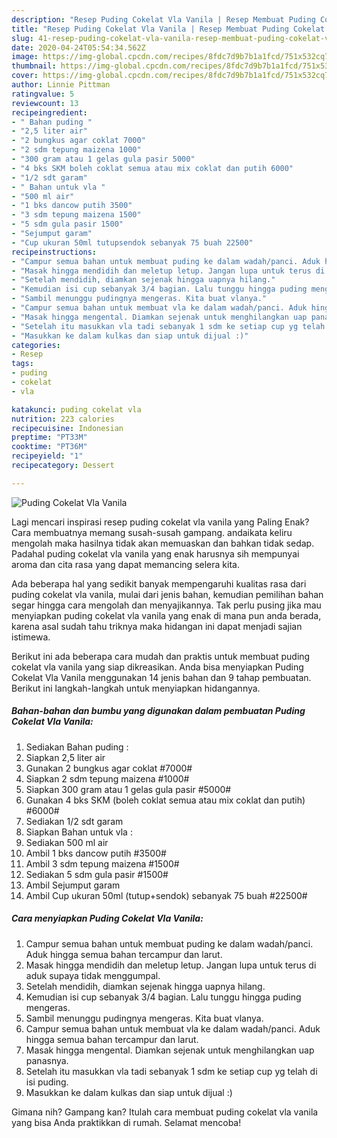 ```yaml
---
description: "Resep Puding Cokelat Vla Vanila | Resep Membuat Puding Cokelat Vla Vanila Yang Enak Dan Mudah"
title: "Resep Puding Cokelat Vla Vanila | Resep Membuat Puding Cokelat Vla Vanila Yang Enak Dan Mudah"
slug: 41-resep-puding-cokelat-vla-vanila-resep-membuat-puding-cokelat-vla-vanila-yang-enak-dan-mudah
date: 2020-04-24T05:54:34.562Z
image: https://img-global.cpcdn.com/recipes/8fdc7d9b7b1a1fcd/751x532cq70/puding-cokelat-vla-vanila-foto-resep-utama.jpg
thumbnail: https://img-global.cpcdn.com/recipes/8fdc7d9b7b1a1fcd/751x532cq70/puding-cokelat-vla-vanila-foto-resep-utama.jpg
cover: https://img-global.cpcdn.com/recipes/8fdc7d9b7b1a1fcd/751x532cq70/puding-cokelat-vla-vanila-foto-resep-utama.jpg
author: Linnie Pittman
ratingvalue: 5
reviewcount: 13
recipeingredient:
- " Bahan puding "
- "2,5 liter air"
- "2 bungkus agar coklat 7000"
- "2 sdm tepung maizena 1000"
- "300 gram atau 1 gelas gula pasir 5000"
- "4 bks SKM boleh coklat semua atau mix coklat dan putih 6000"
- "1/2 sdt garam"
- " Bahan untuk vla "
- "500 ml air"
- "1 bks dancow putih 3500"
- "3 sdm tepung maizena 1500"
- "5 sdm gula pasir 1500"
- "Sejumput garam"
- "Cup ukuran 50ml tutupsendok sebanyak 75 buah 22500"
recipeinstructions:
- "Campur semua bahan untuk membuat puding ke dalam wadah/panci. Aduk hingga semua bahan tercampur dan larut."
- "Masak hingga mendidih dan meletup letup. Jangan lupa untuk terus di aduk supaya tidak menggumpal."
- "Setelah mendidih, diamkan sejenak hingga uapnya hilang."
- "Kemudian isi cup sebanyak 3/4 bagian. Lalu tunggu hingga puding mengeras."
- "Sambil menunggu pudingnya mengeras. Kita buat vlanya."
- "Campur semua bahan untuk membuat vla ke dalam wadah/panci. Aduk hingga semua bahan tercampur dan larut."
- "Masak hingga mengental. Diamkan sejenak untuk menghilangkan uap panasnya."
- "Setelah itu masukkan vla tadi sebanyak 1 sdm ke setiap cup yg telah di isi puding."
- "Masukkan ke dalam kulkas dan siap untuk dijual :)"
categories:
- Resep
tags:
- puding
- cokelat
- vla

katakunci: puding cokelat vla 
nutrition: 223 calories
recipecuisine: Indonesian
preptime: "PT33M"
cooktime: "PT36M"
recipeyield: "1"
recipecategory: Dessert

---
```



![Puding Cokelat Vla Vanila](https://img-global.cpcdn.com/recipes/8fdc7d9b7b1a1fcd/751x532cq70/puding-cokelat-vla-vanila-foto-resep-utama.jpg)

Lagi mencari inspirasi resep puding cokelat vla vanila yang Paling Enak? Cara membuatnya memang susah-susah gampang. andaikata keliru mengolah maka hasilnya tidak akan memuaskan dan bahkan tidak sedap. Padahal puding cokelat vla vanila yang enak harusnya sih mempunyai aroma dan cita rasa yang dapat memancing selera kita.



Ada beberapa hal yang sedikit banyak mempengaruhi kualitas rasa dari puding cokelat vla vanila, mulai dari jenis bahan, kemudian pemilihan bahan segar hingga cara mengolah dan menyajikannya. Tak perlu pusing jika mau menyiapkan puding cokelat vla vanila yang enak di mana pun anda berada, karena asal sudah tahu triknya maka hidangan ini dapat menjadi sajian istimewa.


Berikut ini ada beberapa cara mudah dan praktis untuk membuat puding cokelat vla vanila yang siap dikreasikan. Anda bisa menyiapkan Puding Cokelat Vla Vanila menggunakan 14 jenis bahan dan 9 tahap pembuatan. Berikut ini langkah-langkah untuk menyiapkan hidangannya.

<!--inarticleads1-->

##### Bahan-bahan dan bumbu yang digunakan dalam pembuatan Puding Cokelat Vla Vanila:

1. Sediakan  Bahan puding :
1. Siapkan 2,5 liter air
1. Gunakan 2 bungkus agar coklat #7000#
1. Siapkan 2 sdm tepung maizena #1000#
1. Siapkan 300 gram atau 1 gelas gula pasir #5000#
1. Gunakan 4 bks SKM (boleh coklat semua atau mix coklat dan putih) #6000#
1. Sediakan 1/2 sdt garam
1. Siapkan  Bahan untuk vla :
1. Sediakan 500 ml air
1. Ambil 1 bks dancow putih #3500#
1. Ambil 3 sdm tepung maizena #1500#
1. Sediakan 5 sdm gula pasir #1500#
1. Ambil Sejumput garam
1. Ambil Cup ukuran 50ml (tutup+sendok) sebanyak 75 buah #22500#




<!--inarticleads2-->

##### Cara menyiapkan Puding Cokelat Vla Vanila:

1. Campur semua bahan untuk membuat puding ke dalam wadah/panci. Aduk hingga semua bahan tercampur dan larut.
1. Masak hingga mendidih dan meletup letup. Jangan lupa untuk terus di aduk supaya tidak menggumpal.
1. Setelah mendidih, diamkan sejenak hingga uapnya hilang.
1. Kemudian isi cup sebanyak 3/4 bagian. Lalu tunggu hingga puding mengeras.
1. Sambil menunggu pudingnya mengeras. Kita buat vlanya.
1. Campur semua bahan untuk membuat vla ke dalam wadah/panci. Aduk hingga semua bahan tercampur dan larut.
1. Masak hingga mengental. Diamkan sejenak untuk menghilangkan uap panasnya.
1. Setelah itu masukkan vla tadi sebanyak 1 sdm ke setiap cup yg telah di isi puding.
1. Masukkan ke dalam kulkas dan siap untuk dijual :)




Gimana nih? Gampang kan? Itulah cara membuat puding cokelat vla vanila yang bisa Anda praktikkan di rumah. Selamat mencoba!

